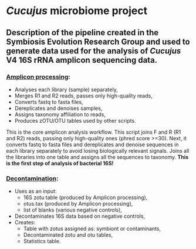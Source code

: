 # _Cucujus_ microbiome project
## Description of the pipeline created in the Symbiosis Evolution Research Group and used to generate data used for the analysis of _Cucujus_ V4 16S rRNA amplicon sequencing data.

### [Amplicon processing](https://github.com/MikeCollasa/Cucujus_project/blob/main/Amplicon%20processing):
- Analyses each library (sample) separately,
- Merges R1 and R2 reads, passes only high-quality reads,
- Converts fastq to fasta files,
- Dereplicates and denoises samples,
- Assigns taxonomy affiliation to reads,
- Produces zOTU/OTU tables used by other scripts.

This is the core amplicon analysis workflow. 
This script joins F and R (R1 and R2) reads, passing only high-quality ones (phred score >=30). 
Next, it converts fastq to fasta files and dereplicates and denoise sequences in each library separately to avoid losing biologically relevant signals.
Joins all the libraries into one table and assigns all the sequences to taxonomy.
**This is the first step of analysis of bacterial 16S!** 

### [Decontamination](https://github.com/MikeCollasa/QUACK/blob/main/QUACK.py):
- Uses as an input:
  - 16S zotu table (produced by Amplicon processing),
  - otus.tax (produced by Amplicon processing),
  - list of blanks (various negative controls),
- Decontaminates 16S data based on negative controls,
- Creates:
  - Table with zotus assigned as: symbiont or contaminants,
  - Decontaminated zotu and otu tables,
  - Statistics table.

